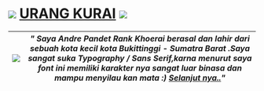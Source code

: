 # ![](http://2.bp.blogspot.com/-pKKWgkDK15w/T6U3HgM0ZwI/AAAAAAAAAFs/9D_dUo6IQLM/s25/logos.png) [URANG KURAI](http://urang-kurai.blogspot.com/) ![](http://2.bp.blogspot.com/-pKKWgkDK15w/T6U3HgM0ZwI/AAAAAAAAAFs/9D_dUo6IQLM/s25/logos.png)

| ![](http://2.bp.blogspot.com/-ujWnIX6GWCw/UboqCavw4lI/AAAAAAAAGZE/J6boW6tI1mM/s120/photo.png) | *" Saya Andre Pandet Rank Khoerai berasal dan lahir dari sebuah kota kecil kota Bukittinggi - Sumatra Barat .Saya sangat suka Typography / Sans Serif,karna menurut saya font ini memiliki karakter nya sangat luar binasa dan mampu menyilau kan mata :) [Selanjut nya..](http://urang-kurai.blogspot.com/p/about.html)"*  |
|-----|------




